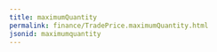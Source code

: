 ```yaml
---
title: maximumQuantity
permalink: finance/TradePrice.maximumQuantity.html
jsonid: maximumquantity
---
```

